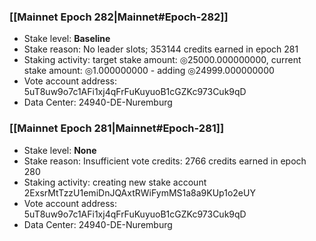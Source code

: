 ### [[Mainnet Epoch 282|Mainnet#Epoch-282]]
* Stake level: **Baseline**
* Stake reason: No leader slots; 353144 credits earned in epoch 281
* Staking activity: target stake amount: ◎25000.000000000, current stake amount: ◎1.000000000 - adding ◎24999.000000000
* Vote account address: 5uT8uw9o7c1AFi1xj4qFrFuKuyuoB1cGZKc973Cuk9qD
* Data Center: 24940-DE-Nuremburg
### [[Mainnet Epoch 281|Mainnet#Epoch-281]]
* Stake level: **None**
* Stake reason: Insufficient vote credits: 2766 credits earned in epoch 280
* Staking activity: creating new stake account 2ExsrMtTzzU1emiDnJQAxtRWiFymMS1a8a9KUp1o2eUY
* Vote account address: 5uT8uw9o7c1AFi1xj4qFrFuKuyuoB1cGZKc973Cuk9qD
* Data Center: 24940-DE-Nuremburg